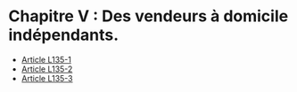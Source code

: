 # Chapitre V : Des vendeurs à domicile indépendants.

- [Article L135-1](article-l135-1.md)
- [Article L135-2](article-l135-2.md)
- [Article L135-3](article-l135-3.md)
